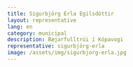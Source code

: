 ```yaml
---
title: Sigurbjörg Erla Egilsdóttir
layout: representative
lang: en
category: municipal
description: Bæjarfulltrúi í Kópavogi
representative: sigurbjörg-erla
image: /assets/img/sigurbjorg-erla.jpg
---
```

